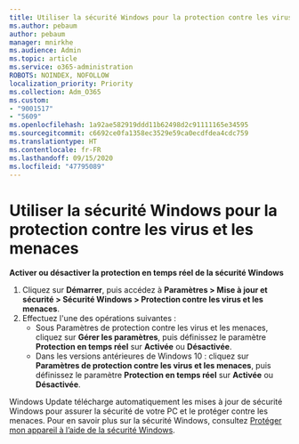 ```yaml
---
title: Utiliser la sécurité Windows pour la protection contre les virus et les menaces
ms.author: pebaum
author: pebaum
manager: mnirkhe
ms.audience: Admin
ms.topic: article
ms.service: o365-administration
ROBOTS: NOINDEX, NOFOLLOW
localization_priority: Priority
ms.collection: Adm_O365
ms.custom:
- "9001517"
- "5609"
ms.openlocfilehash: 1a92ae582919ddd11b62498d2c91111165e34595
ms.sourcegitcommit: c6692ce0fa1358ec3529e59ca0ecdfdea4cdc759
ms.translationtype: HT
ms.contentlocale: fr-FR
ms.lasthandoff: 09/15/2020
ms.locfileid: "47795089"
---
```

# <a name="use-windows-security-for-virus-and-threat-protection"></a>Utiliser la sécurité Windows pour la protection contre les virus et les menaces

**Activer ou désactiver la protection en temps réel de la sécurité Windows**

1. Cliquez sur **Démarrer**, puis accédez à **Paramètres > Mise à jour et sécurité > Sécurité Windows > Protection contre les virus et les menaces**.
2. Effectuez l'une des opérations suivantes :
    - Sous Paramètres de protection contre les virus et les menaces, cliquez sur **Gérer les paramètres**, puis définissez le paramètre **Protection en temps réel** sur **Activée** ou **Désactivée**.
    - Dans les versions antérieures de Windows 10 : cliquez sur **Paramètres de protection contre les virus et les menaces**, puis définissez le paramètre **Protection en temps réel** sur **Activée** ou **Désactivée**.

Windows Update télécharge automatiquement les mises à jour de sécurité Windows pour assurer la sécurité de votre PC et le protéger contre les menaces. Pour en savoir plus sur la sécurité Windows, consultez [Protéger mon appareil à l’aide de la sécurité Windows](https://support.microsoft.com/help/17464/windows-10-help-protect-my-device-with-windows-security).
